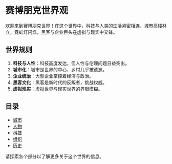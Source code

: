# 赛博朋克世界观

欢迎来到赛博朋克世界！在这个世界中，科技与人类的生活紧密相连，城市高楼林立，霓虹灯闪烁，黑客与企业巨头在虚拟与现实中交锋。

## 世界规则

1. **科技与人性**：科技高度发达，但人性与伦理问题日益突出。
2. **城市化**：城市是世界的中心，乡村几乎被遗忘。
3. **企业统治**：大型企业掌控着经济与政治。
4. **黑客文化**：黑客是新时代的反叛者，挑战权威。
5. **虚拟现实**：虚拟世界与现实世界的界限模糊。

## 目录

- [城市](城市/README.md)
- [人物](人物/README.md)
- [科技](科技/README.md)
- [组织](组织/README.md)
- [历史](历史/README.md)

请探索各个部分以了解更多关于这个世界的信息。
